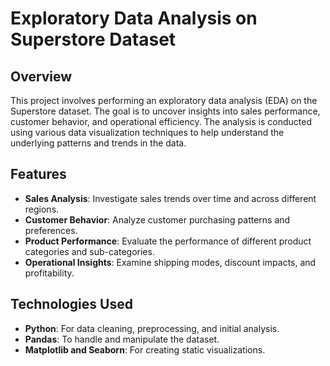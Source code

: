 # Exploratory Data Analysis on Superstore Dataset

## Overview

This project involves performing an exploratory data analysis (EDA) on the Superstore dataset. The goal is to uncover insights into sales performance, customer behavior, and operational efficiency. The analysis is conducted using various data visualization techniques to help understand the underlying patterns and trends in the data.

## Features

- **Sales Analysis**: Investigate sales trends over time and across different regions.
- **Customer Behavior**: Analyze customer purchasing patterns and preferences.
- **Product Performance**: Evaluate the performance of different product categories and sub-categories.
- **Operational Insights**: Examine shipping modes, discount impacts, and profitability.

## Technologies Used

- **Python**: For data cleaning, preprocessing, and initial analysis.
- **Pandas**: To handle and manipulate the dataset.
- **Matplotlib and Seaborn**: For creating static visualizations.

